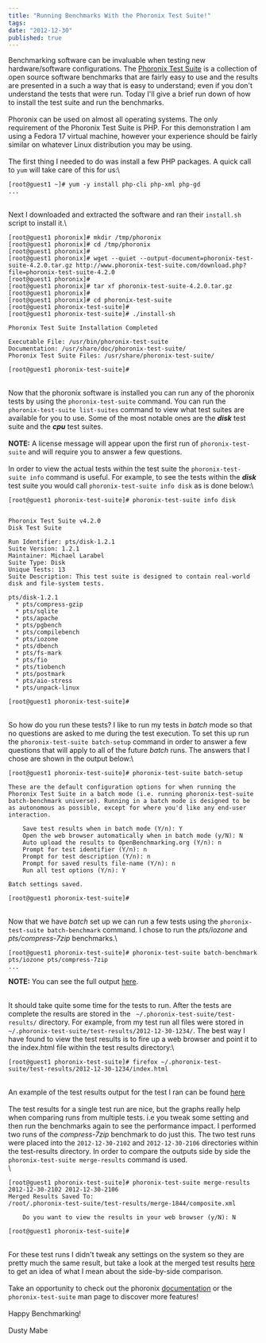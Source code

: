 ```yaml
---
title: "Running Benchmarks With the Phoronix Test Suite!"
tags:
date: "2012-12-30"
published: true
---
```


Benchmarking software can be invaluable when testing new
hardware/software configurations. The [Phoronix Test
Suite](http://www.phoronix-test-suite.com) is a collection of open
source software benchmarks that are fairly easy to use and the results
are presented in a such a way that is easy to understand; even if you
don't understand the tests that were run. Today I'll give a brief run
down of how to install the test suite and run the benchmarks.\
\
Phoronix can be used on almost all operating systems. The only
requirement of the Phoronix Test Suite is PHP. For this demonstration I
am using a Fedora 17 virtual machine, however your experience should be
fairly similar on whatever Linux distribution you may be using.\
\
The first thing I needed to do was install a few PHP packages. A quick
call to `yum` will take care of this for us:\

```nohighlight
[root@guest1 ~]# yum -y install php-cli php-xml php-gd
...
```

\
Next I downloaded and extracted the software and ran their `install.sh`
script to install it.\

```nohighlight
[root@guest1 phoronix]# mkdir /tmp/phoronix
[root@guest1 phoronix]# cd /tmp/phoronix
[root@guest1 phoronix]# 
[root@guest1 phoronix]# wget --quiet --output-document=phoronix-test-suite-4.2.0.tar.gz http://www.phoronix-test-suite.com/download.php?file=phoronix-test-suite-4.2.0
[root@guest1 phoronix]# 
[root@guest1 phoronix]# tar xf phoronix-test-suite-4.2.0.tar.gz
[root@guest1 phoronix]#
[root@guest1 phoronix]# cd phoronix-test-suite
[root@guest1 phoronix-test-suite]#
[root@guest1 phoronix-test-suite]# ./install-sh

Phoronix Test Suite Installation Completed

Executable File: /usr/bin/phoronix-test-suite
Documentation: /usr/share/doc/phoronix-test-suite/
Phoronix Test Suite Files: /usr/share/phoronix-test-suite/

[root@guest1 phoronix-test-suite]#
```

\
Now that the phoronix software is installed you can run any of the
phoronix tests by using the `phoronix-test-suite` command. You can run
the ` phoronix-test-suite list-suites` command to view what test suites
are available for you to use. Some of the most notable ones are the
***disk*** test suite and the ***cpu*** test suites.\
\
**NOTE:** A license message will appear upon the first run of
`phoronix-test-suite` and will require you to answer a few questions.\
\
In order to view the actual tests within the test suite the
`phoronix-test-suite info` command is useful. For example, to see the
tests within the ***disk*** test suite you would call
`phoronix-test-suite info disk` as is done below:\

```nohighlight
[root@guest1 phoronix-test-suite]# phoronix-test-suite info disk


Phoronix Test Suite v4.2.0
Disk Test Suite

Run Identifier: pts/disk-1.2.1
Suite Version: 1.2.1
Maintainer: Michael Larabel
Suite Type: Disk
Unique Tests: 13
Suite Description: This test suite is designed to contain real-world disk and file-system tests.

pts/disk-1.2.1
  * pts/compress-gzip
  * pts/sqlite
  * pts/apache
  * pts/pgbench
  * pts/compilebench
  * pts/iozone
  * pts/dbench
  * pts/fs-mark
  * pts/fio
  * pts/tiobench
  * pts/postmark
  * pts/aio-stress
  * pts/unpack-linux

[root@guest1 phoronix-test-suite]#
```

\
So how do you run these tests? I like to run my tests in *batch* mode so
that no questions are asked to me during the test execution. To set this
up run the `phoronix-test-suite batch-setup` command in order to answer
a few questions that will apply to all of the future *batch* runs. The
answers that I chose are shown in the output below:\

```nohighlight
[root@guest1 phoronix-test-suite]# phoronix-test-suite batch-setup

These are the default configuration options for when running the Phoronix Test Suite in a batch mode (i.e. running phoronix-test-suite batch-benchmark universe). Running in a batch mode is designed to be as autonomous as possible, except for where you'd like any end-user interaction.

    Save test results when in batch mode (Y/n): Y
    Open the web browser automatically when in batch mode (y/N): N
    Auto upload the results to OpenBenchmarking.org (Y/n): n
    Prompt for test identifier (Y/n): n
    Prompt for test description (Y/n): n
    Prompt for saved results file-name (Y/n): n
    Run all test options (Y/n): Y

Batch settings saved.

[root@guest1 phoronix-test-suite]#
```

\
Now that we have *batch* set up we can run a few tests using the
`phoronix-test-suite batch-benchmark` command. I chose to run the
*pts/iozone* and *pts/compress-7zip* benchmarks.\


```nohighlight
[root@guest1 phoronix-test-suite]# phoronix-test-suite batch-benchmark pts/iozone pts/compress-7zip
...
```

**NOTE:** You can see the full output [here](/2012-12-30/output.txt).

\
It should take quite some time for the tests to run. After the tests are
complete the results are stored in the
` ~/.phoronix-test-suite/test-results/` directory. For example, from my
test run all files were stored in
`~/.phoronix-test-suite/test-results/2012-12-30-1234/`. The best way I
have found to view the test results is to fire up a web browser and
point it to the index.html file within the test results directory:\

```nohighlight
[root@guest1 phoronix-test-suite]# firefox ~/.phoronix-test-suite/test-results/2012-12-30-1234/index.html
```

\
An example of the test results output for the test I ran can be found
[here](/2012-12-30/2012-12-30-1234/index.html)\
\
The test results for a single test run are nice, but the graphs really
help when comparing runs from multiple tests. i.e you tweak some setting
and then run the benchmarks again to see the performance impact. I
performed two runs of the *compress-7zip* benchmark to do just this. The
two test runs were placed into the `2012-12-30-2102` and
`2012-12-30-2106` directories within the test-results directory. In
order to compare the outputs side by side the
`phoronix-test-suite merge-results` command is used.\
\

```nohighlight
[root@guest1 phoronix-test-suite]# phoronix-test-suite merge-results 2012-12-30-2102 2012-12-30-2106
Merged Results Saved To:
/root/.phoronix-test-suite/test-results/merge-1844/composite.xml

    Do you want to view the results in your web browser (y/N): N

[root@guest1 phoronix-test-suite]#
```

\
For these test runs I didn't tweak any settings on the system so they
are pretty much the same result, but take a look at the merged test
results [here](/2012-12-30/merge-1844/index.html) to get an idea
of what I mean about the side-by-side comparison.\
\
Take an opportunity to check out the phoronix
[documentation](/2012-12-30/phoronix-test-suite.pdf) or the
`phoronix-test-suite` man page to discover more features!\
\
Happy Benchmarking!\
\
Dusty Mabe
